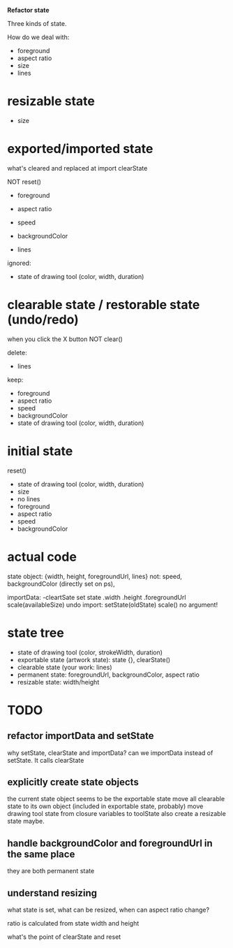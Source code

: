 **Refactor state** 

Three kinds of state.

How do we deal with:
- foreground
- aspect ratio
- size
- lines

# resizable state
- size

# exported/imported state

what's cleared and replaced at import
clearState

NOT reset()

- foreground
- aspect ratio
- speed
- backgroundColor

- lines

ignored:
- state of drawing tool (color, width, duration)

# clearable state / restorable state (undo/redo)

when you click the X button
NOT clear()

delete:
- lines

keep:
- foreground
- aspect ratio
- speed
- backgroundColor
- state of drawing tool (color, width, duration)

# initial state

reset()
- state of drawing tool (color, width, duration)
- size
- no lines
- foreground
- aspect ratio
- speed
- backgroundColor

# actual code
state object: {width, height, foregroundUrl, lines}
not: speed, backgroundColor (directly set on ps), 

importData:
 -cleartSate
  set state .width .height .foregroundUrl
  scale(availableSize)
undo import:
  setState(oldState)
  scale() no argument!

# state tree

- state of drawing tool (color, strokeWidth, duration)
- exportable state (artwork state): state {}, clearState()
 - clearable state (your work: lines)
 - permanent state: foregroundUrl, backgroundColor, aspect ratio
- resizable state: width/height

# TODO
## refactor importData and setState
why setState, clearState and importData?
can we importData instead of setState. It calls clearState

## explicitly create state objects
the current state object seems to be the exportable state
move all clearable state to its own object (included in exportable state, probably)
move drawing tool state from closure variables to toolState
also create a resizable state maybe.

## handle backgroundColor and foregroundUrl in the same place
they are both permanent state

## understand resizing
what state is set, what can be resized, when can aspect ratio change?

ratio is calculated from  state width and height

what's the point of clearState and reset
